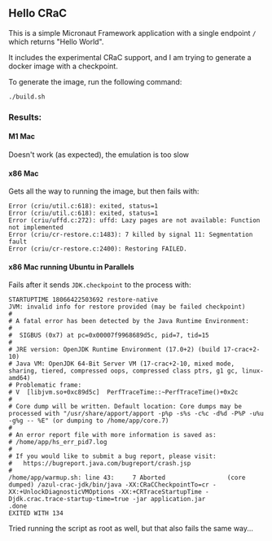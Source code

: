 ## Hello CRaC

This is a simple Micronaut Framework application with a single endpoint `/` which returns "Hello World".

It includes the experimental CRaC support, and I am trying to generate a docker image with a checkpoint.

To generate the image, run the following command:

```
./build.sh
```

### Results:

#### M1 Mac

Doesn't work (as expected), the emulation is too slow

#### x86 Mac

Gets all the way to running the image, but then fails with:

```
Error (criu/util.c:618): exited, status=1
Error (criu/util.c:618): exited, status=1
Error (criu/uffd.c:272): uffd: Lazy pages are not available: Function not implemented
Error (criu/cr-restore.c:1483): 7 killed by signal 11: Segmentation fault
Error (criu/cr-restore.c:2400): Restoring FAILED.
```

#### x86 Mac running Ubuntu in Parallels

Fails after it sends `JDK.checkpoint` to the process with:

```
STARTUPTIME 18066422503692 restore-native
JVM: invalid info for restore provided (may be failed checkpoint)
#
# A fatal error has been detected by the Java Runtime Environment:
#
#  SIGBUS (0x7) at pc=0x00007f9968689d5c, pid=7, tid=15
#
# JRE version: OpenJDK Runtime Environment (17.0+2) (build 17-crac+2-10)
# Java VM: OpenJDK 64-Bit Server VM (17-crac+2-10, mixed mode, sharing, tiered, compressed oops, compressed class ptrs, g1 gc, linux-amd64)
# Problematic frame:
# V  [libjvm.so+0xc89d5c]  PerfTraceTime::~PerfTraceTime()+0x2c
#
# Core dump will be written. Default location: Core dumps may be processed with "/usr/share/apport/apport -p%p -s%s -c%c -d%d -P%P -u%u -g%g -- %E" (or dumping to /home/app/core.7)
#
# An error report file with more information is saved as:
# /home/app/hs_err_pid7.log
#
# If you would like to submit a bug report, please visit:
#   https://bugreport.java.com/bugreport/crash.jsp
#
/home/app/warmup.sh: line 43:     7 Aborted                 (core dumped) /azul-crac-jdk/bin/java -XX:CRaCCheckpointTo=cr -XX:+UnlockDiagnosticVMOptions -XX:+CRTraceStartupTime -Djdk.crac.trace-startup-time=true -jar application.jar
.done
EXITED WITH 134
```
Tried running the script as root as well, but that also fails the same way... 